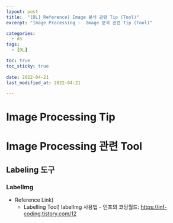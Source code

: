 ```yaml
---
layout: post
title:  "[DL] Reference) Image 분석 관련 Tip (Tool)"
excerpt: "Image Processing -  Image 분석 관련 Tip (Tool)"

categories:
  - ds
tags:
  - [DL]

toc: true
toc_sticky: true
 
date: 2022-04-21
last_modified_at: 2022-04-21

---
```


# Image Processing Tip

# Image Processing 관련 Tool
## Labeling 도구
### LabelImg
* Reference Link)
    * Labelling Tool) labelImg 사용법 - 인프의 코딩월드: https://inf-coding.tistory.com/12
